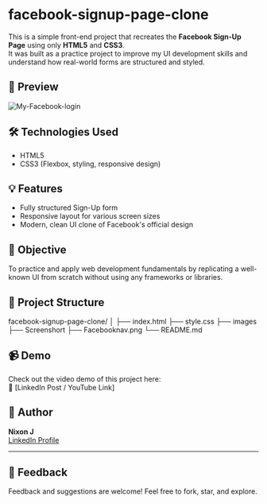 # facebook-signup-page-clone

This is a simple front-end project that recreates the **Facebook Sign-Up Page** using only **HTML5** and **CSS3**.  
It was built as a practice project to improve my UI development skills and understand how real-world forms are structured and styled.

## 📸 Preview

![My-Facebook-login](https://github.com/user-attachments/assets/672006a6-98d0-4dd1-ac58-4ddb234dd96e)

## 🛠️ Technologies Used

- HTML5
- CSS3 (Flexbox, styling, responsive design)

## 💡 Features

- Fully structured Sign-Up form
- Responsive layout for various screen sizes
- Modern, clean UI clone of Facebook's official design

## 🎯 Objective

To practice and apply web development fundamentals by replicating a well-known UI from scratch without using any frameworks or libraries.

## 📂 Project Structure
facebook-signup-page-clone/
│
├── index.html
├── style.css
├── images
├── Screenshort
├── Facebooknav.png
└── README.md


## 📹 Demo

Check out the video demo of this project here:  
🔗 [LinkedIn Post / YouTube Link] 

## 🚀 Author

**Nixon J**  
[LinkedIn Profile](www.linkedin.com/in/nixon-j)  

---

## 🙌 Feedback

Feedback and suggestions are welcome! Feel free to fork, star, and explore.



